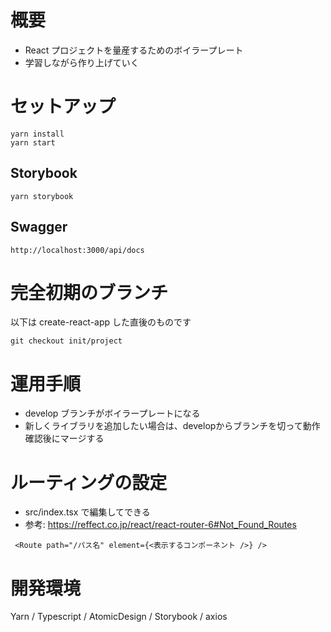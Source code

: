 # 概要

- React プロジェクトを量産するためのボイラープレート  
- 学習しながら作り上げていく

# セットアップ
```
yarn install
yarn start
```

## Storybook

```
yarn storybook
```

## Swagger 

`http://localhost:3000/api/docs`

# 完全初期のブランチ

以下は create-react-app した直後のものです
```
git checkout init/project
```

# 運用手順

- develop ブランチがボイラープレートになる
- 新しくライブラリを追加したい場合は、developからブランチを切って動作確認後にマージする

# ルーティングの設定

- src/index.tsx で編集してできる
- 参考: https://reffect.co.jp/react/react-router-6#Not_Found_Routes

```tsx
 <Route path="/パス名" element={<表示するコンポーネント />} />
```



# 開発環境

Yarn / Typescript / AtomicDesign / Storybook / axios
